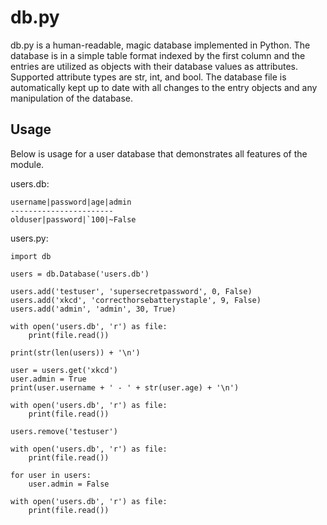 db.py
=====
db.py is a human-readable, magic database implemented in Python. The database is in a simple table format indexed by the first column and the entries are utilized as objects with their database values as attributes. Supported attribute types are str, int, and bool. The database file is automatically kept up to date with all changes to the entry objects and any manipulation of the database.

Usage
-----
Below is usage for a user database that demonstrates all features of the module.

users.db:
```
username|password|age|admin
-----------------------
olduser|password|`100|~False
```

users.py:
```
import db

users = db.Database('users.db')

users.add('testuser', 'supersecretpassword', 0, False)
users.add('xkcd', 'correcthorsebatterystaple', 9, False)
users.add('admin', 'admin', 30, True)

with open('users.db', 'r') as file:
	print(file.read())

print(str(len(users)) + '\n')

user = users.get('xkcd')
user.admin = True
print(user.username + ' - ' + str(user.age) + '\n')

with open('users.db', 'r') as file:
	print(file.read())

users.remove('testuser')

with open('users.db', 'r') as file:
	print(file.read())

for user in users:
    user.admin = False

with open('users.db', 'r') as file:
	print(file.read())
```
